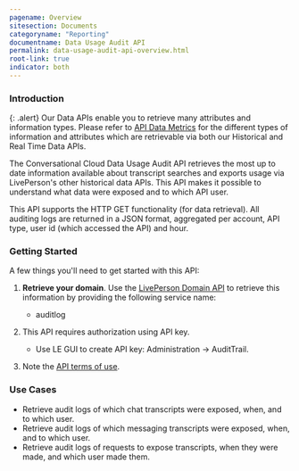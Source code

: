 ```yaml
---
pagename: Overview
sitesection: Documents
categoryname: "Reporting"
documentname: Data Usage Audit API
permalink: data-usage-audit-api-overview.html
root-link: true
indicator: both
---
```


### Introduction

{: .alert}
Our Data APIs enable you to retrieve many attributes and information types. Please refer to [API Data Metrics](https://developers.liveperson.com/api-data-metrics.html) for the different types of information and attributes which are retrievable via both our Historical and Real Time Data APIs.

The Conversational Cloud Data Usage Audit API retrieves the most up to date information available about transcript searches and exports usage via LivePerson's other historical data APIs. This API makes it possible to understand what data were exposed and to which API user.

This API supports the HTTP GET functionality (for data retrieval). All auditing logs are returned in a JSON format, aggregated per account, API type, user id (which accessed the API) and hour.

### Getting Started

A few things you'll need to get started with this API:

1. **Retrieve your domain**. Use the [LivePerson Domain API](agent-domain-domain-api.html) to retrieve this information by providing the following service name:

	* auditlog

2. This API requires authorization using API key.

	* Use LE GUI to create API key: Administration → AuditTrail.

3. Note the [API terms of use](https://www.liveperson.com/policies/apitou).

### Use Cases

* Retrieve audit logs of which chat transcripts were exposed, when, and to which user.
* Retrieve audit logs of which messaging transcripts were exposed, when, and to which user.
* Retrieve audit logs of requests to expose transcripts, when they were made, and which user made them.
